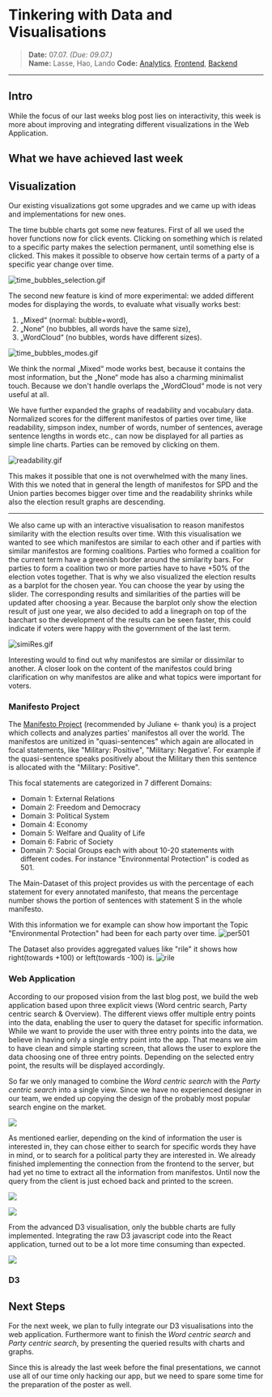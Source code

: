 # Tinkering with Data and Visualisations
> **Date:** 07.07. *(Due: 09.07.)*  
> **Name:** Lasse, Hao, Lando 
> **Code:** [Analytics](https://github.com/MrBanhBao/TextVisProject), [Frontend](https://github.com/Lando-L/text_viz_app), [Backend](https://github.com/Lando-L/text_viz_backend)

----

## Intro
While the focus of our last weeks blog post lies on interactivity, this week is more about improving and integrating different visualizations in the Web Application.

## What we have achieved last week

## Visualization
Our existing visualizations got some upgrades and we came up with ideas and implementations for new ones.

The time bubble charts got some new features. First of all we used the hover functions now for click events. 
Clicking on something which is related to a specific party makes the selection permanent, until something else is clicked. 
This makes it possible to observe how certain terms of a party of a specific year change over time.

![time_bubbles_selection.gif](time_bubbles_selection.gif)

The second new feature is kind of more experimental: 
we added different modes for displaying the words, to evaluate what visually works best: 
1) „Mixed“ (normal: bubble+word), 
2) „None“ (no bubbles, all words have the same size), 
3) „WordCloud“ (no bubbles, words have different sizes). 

![time_bubbles_modes.gif](time_bubbles_modes.gif)

We think the normal „Mixed“ mode works best, because it contains the most information, but the „None“ mode has also a charming minimalist touch. 
Because we don't handle overlaps the „WordCloud“ mode is not very useful at all.

We have further expanded the graphs of readability and vocabulary data. 
Normalized scores for the different manifestos of parties over time, like readability, simpson index, number of words, number of sentences, average sentence lengths in words etc., can now be displayed for all parties as simple line charts. 
Parties can be removed by clicking on them. 

![readability.gif](readability.gif)

This makes it possible that one is not overwhelmed with the many lines. 
With this we noted that in general the length of manifestos for SPD and the Union parties becomes bigger over time and the readability shrinks while also the election result graphs are descending.

---

We also came up with an interactive visualisation to reason manifestos similarity
with the election results over time. With this visualisation we wanted to see which manifestos
are similar to each other and if parties with similar manifestos are forming coalitions.
Parties who formed a coalition for the current term have a greenish border around the similarity bars. 
For parties to form a coalition two or more parties have to have +50% of the election votes together.
That is why we also visualized the election results as a barplot for the chosen year. You can choose the year 
by using the slider. The corresponding results and similarities of the parties will be updated after choosing a year.
Because the barplot only show the election result of just one year, we also decided to add a linegraph on top of the
barchart so the development of the results can be seen faster, this could indicate if voters were happy
with the government of the last term.

![simiRes.gif](simiRes.gif)

Interesting would to find out why manifestos are similar or dissimilar to another. 
A closer look on the content of the manifestos could bring clarification on why manifestos are alike and what
topics were important for voters.

###  Manifesto Project
The [Manifesto Project](https://manifesto-project.wzb.eu/) (recommended by Juliane <- thank you) is a project 
which collects and analyzes parties' manifestos all over the world. The manifestos are unitized in "quasi-sentences"
which again are allocated in focal statements, like "Military: Positive", "Military: Negative'.
For example if the quasi-sentence speaks positively about the Military then this sentence is allocated with the "Military: Positive".

This focal statements are categorized in 7 different Domains:
* Domain 1: External Relations 
* Domain 2: Freedom and Democracy 
* Domain 3: Political System 
* Domain 4: Economy 
* Domain 5: Welfare and Quality of Life 
* Domain 6: Fabric of Society 
* Domain 7: Social Groups
each with about 10-20 statements with different codes. For instance "Environmental Protection" is coded as 501.

The Main-Dataset of this project provides us with the percentage of each statement for every annotated manifesto, that means
the percentage number shows the portion of sentences with statement S in the whole manifesto.

With this information we for example can show how important the Topic "Environmental Protection" had been for each party over time.
![per501](imgs/per501.png)

The Dataset also provides aggregated values like "rile" it shows how right(towards +100) or left(towards -100) is.
![rile](imgs/rile.png)

### Web Application
According to our proposed vision from the last blog post, we build the web application based upon three explicit views (Word centric search, Party centric search & Overview). The different views offer multiple entry points into the data, enabling the user to query the dataset for specific information. While we want to provide the user with three entry points into the data, we believe in having only a single entry point into the app. That means we aim to have clean and simple starting screen, that allows the user to explore the data choosing one of three entry points. Depending on the selected entry point, the results will be displayed accordingly.

So far we only managed to combine the *Word centric search* with the *Party centric search* into a single view. Since we have no experienced designer in our team, we ended up copying the design of the probably most popular search engine on the market.

![](web_application_1.png)

As mentioned earlier, depending on the kind of information the user is interested in, they can chose either to search for specific words they have in mind, or to search for a political party they are interested in. We already finished implementing the connection from the frontend to the server, but had yet no time to extract all the information from manifestos. Until now the query from the client is just echoed back and printed to the screen.

![](web_application_2.png)

![](web_application_3.png)

From the advanced D3 visualisation, only the bubble charts are fully implemented. Integrating the raw D3 javascript code into the React application, turned out to be a lot more time consuming than expected.

![](web_application_2.png)

### D3

## Next Steps 
For the next week, we plan to fully integrate our D3 visualisations into the web application. Furthermore want to finish the *Word centric search* and *Party centric search*, by presenting the queried results with charts and graphs.

Since this is already the last week before the final presentations, we cannot use all of our time only hacking our app, but we need to spare some time for the preparation of the poster as well.
